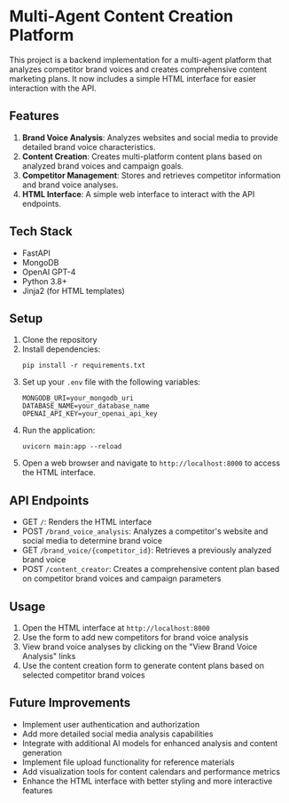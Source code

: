 # Multi-Agent Content Creation Platform

This project is a backend implementation for a multi-agent platform that analyzes competitor brand voices and creates comprehensive content marketing plans. It now includes a simple HTML interface for easier interaction with the API.

## Features

1. **Brand Voice Analysis**: Analyzes websites and social media to provide detailed brand voice characteristics.
2. **Content Creation**: Creates multi-platform content plans based on analyzed brand voices and campaign goals.
3. **Competitor Management**: Stores and retrieves competitor information and brand voice analyses.
4. **HTML Interface**: A simple web interface to interact with the API endpoints.

## Tech Stack

- FastAPI
- MongoDB
- OpenAI GPT-4
- Python 3.8+
- Jinja2 (for HTML templates)

## Setup

1. Clone the repository
2. Install dependencies:
   ```
   pip install -r requirements.txt
   ```
3. Set up your `.env` file with the following variables:
   ```
   MONGODB_URI=your_mongodb_uri
   DATABASE_NAME=your_database_name
   OPENAI_API_KEY=your_openai_api_key
   ```
4. Run the application:
   ```
   uvicorn main:app --reload
   ```
5. Open a web browser and navigate to `http://localhost:8000` to access the HTML interface.

## API Endpoints

- GET `/`: Renders the HTML interface
- POST `/brand_voice_analysis`: Analyzes a competitor's website and social media to determine brand voice
- GET `/brand_voice/{competitor_id}`: Retrieves a previously analyzed brand voice
- POST `/content_creator`: Creates a comprehensive content plan based on competitor brand voices and campaign parameters

## Usage

1. Open the HTML interface at `http://localhost:8000`
2. Use the form to add new competitors for brand voice analysis
3. View brand voice analyses by clicking on the "View Brand Voice Analysis" links
4. Use the content creation form to generate content plans based on selected competitor brand voices

## Future Improvements

- Implement user authentication and authorization
- Add more detailed social media analysis capabilities
- Integrate with additional AI models for enhanced analysis and content generation
- Implement file upload functionality for reference materials
- Add visualization tools for content calendars and performance metrics
- Enhance the HTML interface with better styling and more interactive features